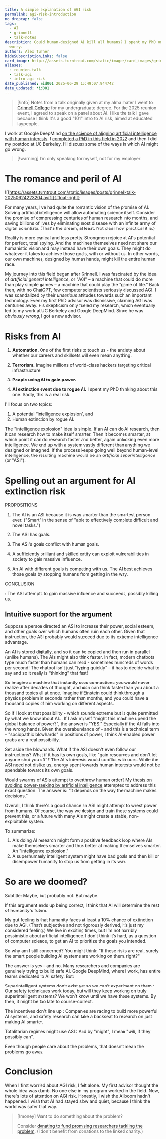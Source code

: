 ```yaml
---
title: A simple explanation of AGI risk
permalink: agi-risk-introduction
no_dropcap: false
tags:
  - AI
  - grinnell
  - talk-notes
description: Could human-designed AI kill all humans? I spent my PhD on this and still
  worry.
authors: Alex Turner
hideSubscriptionLinks: false
card_image: https://assets.turntrout.com/static/images/card_images/grinnell.png
aliases:
  - reunion-talk
  - talk-agi
  - intro-agi-risk
date_published: &id001 2025-06-29 16:49:07.944742
date_updated: *id001
---
```


> [!info] Notes from a talk originally given at my alma mater
> I went to [Grinnell College](https://grinnell.edu) for my undergraduate degree. For the 2025 reunion event, I agreed to speak on a panel about AI. I like the talk I gave because I think it's a good "101" intro to AI risk, aimed at educated laypeople.

I work at Google DeepMind [on the science of aligning artificial intelligence with human interests](/research). I [completed a PhD in this field in 2022](/alignment-phd) and then I did my postdoc at UC Berkeley. I’ll discuss some of the ways in which AI might go wrong.

> [!warning] I'm only speaking for myself, not for my employer

# The romance and peril of AI

![[https://assets.turntrout.com/static/images/posts/grinnell-talk-20250624223204.avif]]{.float-right}

For many years, I’ve had quite the romantic vision of the promise of AI. Solving artificial intelligence will allow automating science itself. Consider the promise of compressing centuries of human research into months, and saving billions of lives by eliminating most disease with an infinite army of digital scientists. (That's the dream, at least. Not clear how practical it is.)

Reality is more cynical and less pretty. Strongmen rejoice at AI's potential for perfect, total spying. And the machines themselves need not share our humanistic vision and may instead have their own goals. They might do whatever it takes to achieve those goals, with or without us. In other words, our own machines, designed by human hands, might kill the entire human race.

My journey into this field began after Grinnell. I was fascinated by the idea of _artificial general intelligence_, or "AGI" – a machine that could do more than play simple games – a machine that could play the “game of life.” Back then, with no ChatGPT, few computer scientists seriously discussed AGI. I was scandalized by their _unserious_ attitudes towards such an important technology. Even my first PhD advisor was dismissive, claiming AGI was centuries away. His skepticism only fueled my research, which eventually led to my work at UC Berkeley and Google DeepMind. Since he was _obviously wrong_, I got a new advisor.

# Risks from AI

1. **Automation.** One of the first risks to touch us - the anxiety about whether our careers and skillsets will even mean anything.

2. **Terrorism.** Imagine millions of world-class hackers targeting critical infrastructure.

3. **People using AI to gain power.**

4. **AI extinction event due to rogue AI.** I spent my PhD thinking about this one. Sadly, this is a real risk.

I'll focus on two topics:

1. A potential “intelligence explosion”, and
2. Human extinction by rogue AI.

The "intelligence explosion" idea is simple. If an AI can do AI research, then it can research how to make itself smarter. Then it becomes smarter, at which point it can do research faster and better, again unlocking even more intelligence. We end up with a system vastly different than anything we designed or imagined. If the process keeps going well beyond human-level intelligence, the resulting machine would be an _artificial superintelligence_ (or "ASI").

# Spelling out an argument for AI extinction risk

PROPOSITIONS

1. The AI is an ASI because it is way smarter than the smartest person ever. ("Smart" in the sense of "able to effectively complete difficult and novel tasks.")

2. The ASI has goals.

3. The ASI's goals conflict with human goals.

4. A sufficiently brilliant and skilled entity can exploit vulnerabilities in society to gain massive influence.

5. An AI with different goals is competing with us. The AI best achieves those goals by stopping humans from getting in the way.

CONCLUSION

: The ASI attempts to gain massive influence and succeeds, possibly killing us.

## Intuitive support for the argument

Suppose a person directed an ASI to increase their power, social esteem, and other goals over which humans often ruin each other. Given that instruction, the ASI probably would succeed due to its extreme intelligence advantage.

An AI is stored digitally, and so it can be copied and then run in parallel (unlike humans). The AIs might also think faster. In fact, modern chatbots type much faster than humans can read - sometimes hundreds of words per second! The chatbot isn’t just “typing quickly” – it has to decide what to say and so it really is “thinking” that fast!

So imagine a machine that instantly sees connections you would never realize after decades of thought, and _also_ can think faster than you about a thousand topics all at once. Imagine if Einstein could think through a physics problem in seconds rather than months, and you could have a thousand copies of him working on different aspects.

So if I look at that possibility - which sounds extreme but is quite permitted by what we know about AI… If I ask myself "might this machine upend the global balance of power?", the answer is "YES." Especially if the AI falls into the wrong hands. Given the overabundance of - and this is a technical term - "sociopathic blowhards" in positions of power, I think AI-enabled power grabs are a real possibility.

Set aside the blowhards. What if the ASI doesn't even follow our instructions? What if it has its own goals, like "gain resources and don't let anyone shut you off"? The AI's interests would conflict with ours. While the ASI need not dislike us, energy spent towards human interests would not be spendable towards its own goals.

Would swarms of ASIs attempt to overthrow human order? My [thesis on avoiding power-seeking by artificial intelligence](https://arxiv.org/abs/2206.11831) attempted to address this exact question. The answer is: “it depends on the way the machine makes decisions.”

Overall, I think there's a good chance an ASI might attempt to wrest power from humans. Of course, the way we design and train these systems could prevent this, or a future with many AIs might create a stable, non-exploitable system.
  
To summarize:
1. AIs doing AI research might form a positive feedback loop where AIs make themselves smarter and thus better at making themselves smarter. An "intelligence explosion."
2. A superhumanly intelligent system might have bad goals and then kill or disempower humanity to stop us from getting in its way.

# So are we doomed?

Subtitle: Maybe, but probably not. But maybe.

If this argument ends up being correct, I think that AI will determine the rest of humanity's future.

My gut feeling is that humanity faces at least a 10% chance of extinction due to AGI. (That’s subjective and not rigorously derived, it’s just my considered feeling.) We live in exciting times, but I’m not horribly pessimistic about artificial intelligence. I don’t think it’s hard, as a question of computer science, to get an AI to prioritize the goals you intended.

So why am I still concerned? You might think: "If these risks are real, surely the smart people building AI systems are working on them, right?"

The answer is yes – and no. Many researchers and companies are genuinely trying to build safe AI. Google DeepMind, where I work, has entire teams dedicated to AI safety. But:

Superintelligent systems don’t exist yet so we can’t experiment on them
: Our safety techniques work today, but will they keep working on truly superintelligent systems? We won’t know until we have those systems. By then, it might be too late to course-correct.

The incentives don't line up
: Companies are racing to build more powerful AI systems, and safety research can take a backseat to research on just making AI smarter.

Totalitarian regimes might use ASI
: And by "might", I mean "_will_, if they possibly can".

Even though people care about the problems, that doesn’t mean the problems go away.

# Conclusion

When I first worried about AGI risk, I felt alone. My first advisor thought the whole idea was dumb. No one else in my program worked in the field. Now, there's lots of attention on AGI risk. Honestly, I wish the AI boom hadn't happened. I wish that AI had stayed slow and quiet, because I think the world was safer that way.

> [!money] Want to do something about the problem?
>
> Consider [donating to fund promising researchers tackling the problem](https://funds.effectivealtruism.org/funds/far-future). (I don't benefit from donations to the linked charity.)
